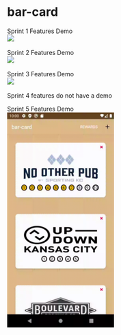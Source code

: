 # bar-card
Sprint 1 Features Demo  
<img src="https://github.com/Barlow1/bar-card/blob/master/demo/BarCardRegistrationDemo.gif" height="500px">

Sprint 2 Features Demo  
<img src="https://github.com/Barlow1/bar-card/blob/master/demo/bar_card_sprint_two_demo.gif" height="500px">

Sprint 3 Features Demo  
<img src="https://github.com/Barlow1/bar-card/blob/master/demo/BarCardSprintThreeDemo.gif" height="500px">

Sprint 4 features do not have a demo

Sprint 5 Features Demo  
<img src="https://github.com/Barlow1/bar-card/blob/master/demo/Sprint5Demo.gif" height="500px">
